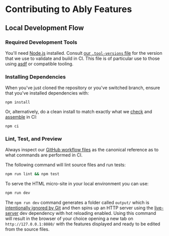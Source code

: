 # Contributing to Ably Features

## Local Development Flow

### Required Development Tools

You'll need [Node.js](https://nodejs.org/) installed.
Consult [our `.tool-versions` file](.tool-versions) for the version that we use to validate and build in CI.
This file is of particular use to those using [asdf](https://asdf-vm.com/) or compatible tooling.

### Installing Dependencies

When you've just cloned the repository or you've switched branch, ensure that you've installed dependencies with:

    npm install

Or, alternatively, do a clean install to match exactly what we
[check](.github/workflows/check.yml)
and
[assemble](.github/workflows/assemble.yml)
in CI:

    npm ci

### Lint, Test, and Preview

Always inspect our
[GitHub workflow files](.github/workflows/)
as the canonical reference as to what commands are performed in CI.

The following command will lint source files and run tests:

```bash
npm run lint && npm test
```

To serve the HTML micro-site in your local environment you can use:

```bash
npm run dev
```

The `npm run dev` command generates a folder called `output/` which is
[intentionally ignored by Git](.gitignore) and then spins up an HTTP server using the [live-server](https://www.npmjs.com/package/live-server)
dev dependency with hot reloading enabled.
Using this command will result in the browser of your choice opening a new tab on `http://127.0.0.1:8080/`
with the features displayed and ready to be edited from the source files.
